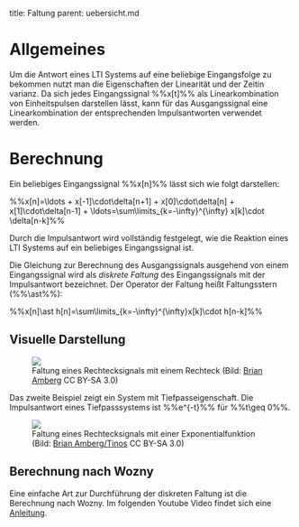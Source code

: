 title: Faltung
parent: uebersicht.md

# Allgemeines

Um die Antwort eines LTI Systems auf eine beliebige Eingangsfolge zu bekommen nutzt man die Eigenschaften der Linearität
und der Zeitin varianz. Da sich jedes Eingangssignal %%x[t]%% als Linearkombination von Einheitspulsen darstellen lässt,
kann für das Ausgangssignal eine Linearkombination der entsprechenden Impulsantworten verwendet werden.

# Berechnung
Ein beliebiges Eingangssignal %%x[n]%% lässt sich wie folgt darstellen:

%%x[n]=\ldots + x[-1]\cdot\delta[n+1] + x[0]\cdot\delta[n] + x[1]\cdot\delta[n-1] + \ldots=\sum\limits_{k=-\infty}^{\infty} x[k]\cdot \delta[n-k]%%

Durch die Impulsantwort wird vollständig festgelegt, wie die Reaktion eines LTI Systems auf ein beliebiges Eingangssignal
ist.

Die Gleichung zur Berechnung des Ausgangssignals ausgehend von einem Eingangssignal wird als *diskrete Faltung* des
Eingangssignals mit der Impulsantwort bezeichnet. Der Operator der Faltung heißt Faltungsstern (%%\ast%%):

%%x[n]\ast h[n]=\sum\limits_{k=-\infty}^{\infty}x[k]\cdot h[n-k]%%

## Visuelle Darstellung
<figure><img src="{filename}convolution1.gif"><figcaption>Faltung eines Rechtecksignals mit einem Rechteck (Bild: <a href="https://commons.wikimedia.org/wiki/File:Convolution_of_box_signal_with_itself.gif">Brian Amberg</a> CC BY-SA 3.0)</figcaption></figure>

Das zweite Beispiel zeigt ein System mit Tiefpasseigenschaft. Die Impulsantwort eines Tiefpasssystems ist %%e^{-t}%% für %%t\geq 0%%.

<figure><img src="{filename}convolution2.gif"><figcaption>Faltung eines Rechtecksignals mit einer Exponentialfunktion (Bild: <a href="https://commons.wikimedia.org/wiki/File:Convolution_of_spiky_function_with_box2.gif">Brian Amberg/Tinos</a> CC BY-SA 3.0)</figcaption></figure>

## Berechnung nach Wozny
Eine einfache Art zur Durchführung der diskreten Faltung ist die Berechnung nach Wozny. Im folgenden Youtube Video findet
sich eine [Anleitung](https://youtu.be/kVSUnbgul7g?t=24m4s).
